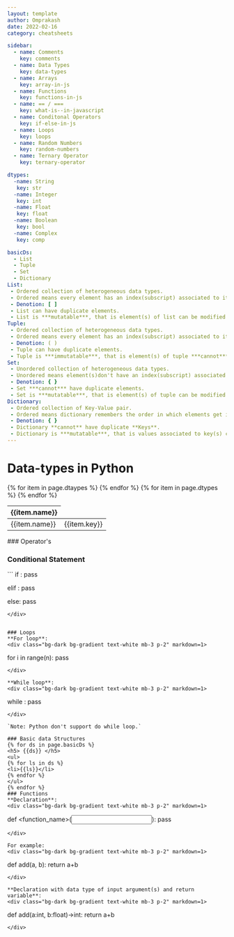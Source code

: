 ```yaml
---
layout: template
author: Omprakash
date: 2022-02-16
category: cheatsheets

sidebar:
  - name: Comments
    key: comments
  - name: Data Types
    key: data-types
  - name: Arrays
    key: array-in-js
  - name: Functions
    key: functions-in-js
  - name: == / ===
    key: what-is--in-javascript
  - name: Conditonal Operators
    key: if-else-in-js
  - name: Loops
    key: loops
  - name: Random Numbers
    key: random-numbers
  - name: Ternary Operator
    key: ternary-operator

dtypes:
  -name: String
   key: str
  -name: Integer
   key: int
  -name: Float
   key: float
  -name: Boolean
   key: bool
  -name: Complex 
   key: comp

basicDs:
  - List
  - Tuple
  - Set
  - Dictionary
List:
 - Ordered collection of heterogeneous data types.
 - Ordered means every element has an index(subscript) associated to it.
 - Denotion: [ ]
 - List can have duplicate elements.
 - List is ***mutatable***, that is element(s) of list can be modified.
Tuple:
 - Ordered collection of heterogeneous data types.
 - Ordered means every element has an index(subscript) associated to it.
 - Denotion: ( )
 - Tuple can have duplicate elements.
 - Tuple is ***immutatable***, that is element(s) of tuple ***cannot*** be modified.
Set:
 - Unordered collection of heterogeneous data types.
 - Unordered means element(s)don't have an index(subscript) associated to it.
 - Denotion: { }
 - Set ***cannot*** have duplicate elements.
 - Set is ***mutatable***, that is element(s) of tuple can be modified.
Dictionary:
 - Ordered collection of Key-Value pair.
 - Ordered means dictionary remembers the order in which elements get inserted into the dictionary.
 - Denotion: { }
 - Dictionary **cannot** have duplicate **Keys**.
 - Dictionary is ***mutatable***, that is values associated to key(s) can be modified.
---
```


# Data-types in Python
<table class = "table table-info table-sm table-bordered align-middle">
    <thead>
        <tr>
        {% for item in page.dtaypes %}
        <th>{{item.name}}</th>
        {% endfor %}
        </tr>
    </thead>
    <tbody>
    {% for item in page.dtypes %}
        <tr>
            <td>{{item.name}}</td>
            <td>{{item.key}}</td>
        </tr>
    {% endfor %}
    </tbody>
</table>
### Operator's

### Conditional Statement
<div class="bg-dark bg-gradient text-white mb-3 p-2" markdown=1>
```
if <condition>:
  pass

elif <condition>:
  pass
 
else:
  pass
```
</div>


### Loops
**For loop**:
<div class="bg-dark bg-gradient text-white mb-3 p-2" markdown=1>
```
for i in range(n):
  pass
```
</div>

**While loop**:
<div class="bg-dark bg-gradient text-white mb-3 p-2" markdown=1>
```
while <condition>:
  pass
```
</div>

`Note: Python don't support do while loop.`

### Basic data Structures
{% for ds in page.basicDs %}
<h5> {{ds}} </h5>
<ul>
{% for ls in ds %}
<li>{{ls}}</li>
{% endfor %}
</ul>
{% endfor %}
### Functions
**Declaration**:
<div class="bg-dark bg-gradient text-white mb-3 p-2" markdown=1>
```
def <function_name>(<input arguements>):
  pass
```
</div>

For example:
<div class="bg-dark bg-gradient text-white mb-3 p-2" markdown=1>
```
def add(a, b):
  return a+b
```
</div>

**Declaration with data type of input argument(s) and return variable**:
<div class="bg-dark bg-gradient text-white mb-3 p-2" markdown=1>
```
def add(a:int, b:float)->int:
  return a+b
```
</div>
